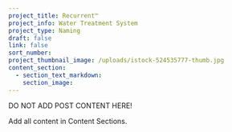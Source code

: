 ```yaml
---
project_title: Recurrent™
project_info: Water Treatment System
project_type: Naming
draft: false
link: false
sort_number:
project_thumbnail_image: /uploads/istock-524535777-thumb.jpg
content_section:
  - section_text_markdown:
    section_image:
---
```



DO NOT ADD POST CONTENT HERE!

Add all content in Content Sections.